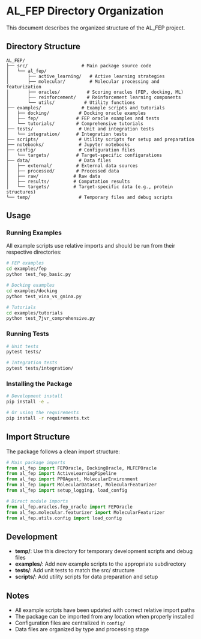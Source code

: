 # AL_FEP Directory Organization

This document describes the organized structure of the AL_FEP project.

## Directory Structure

```
AL_FEP/
├── src/                    # Main package source code
│   └── al_fep/
│       ├── active_learning/   # Active learning strategies
│       ├── molecular/         # Molecular processing and featurization
│       ├── oracles/          # Scoring oracles (FEP, docking, ML)
│       ├── reinforcement/    # Reinforcement learning components
│       └── utils/           # Utility functions
├── examples/               # Example scripts and tutorials
│   ├── docking/           # Docking oracle examples
│   ├── fep/              # FEP oracle examples and tests
│   └── tutorials/        # Comprehensive tutorials
├── tests/                 # Unit and integration tests
│   └── integration/      # Integration tests
├── scripts/               # Utility scripts for setup and preparation
├── notebooks/             # Jupyter notebooks
├── config/                # Configuration files
│   └── targets/          # Target-specific configurations
├── data/                  # Data files
│   ├── external/         # External data sources
│   ├── processed/        # Processed data
│   ├── raw/             # Raw data
│   ├── results/         # Computation results
│   └── targets/         # Target-specific data (e.g., protein structures)
└── temp/                  # Temporary files and debug scripts
```

## Usage

### Running Examples

All example scripts use relative imports and should be run from their respective directories:

```bash
# FEP examples
cd examples/fep
python test_fep_basic.py

# Docking examples  
cd examples/docking
python test_vina_vs_gnina.py

# Tutorials
cd examples/tutorials
python test_7jvr_comprehensive.py
```

### Running Tests

```bash
# Unit tests
pytest tests/

# Integration tests
pytest tests/integration/
```

### Installing the Package

```bash
# Development install
pip install -e .

# Or using the requirements
pip install -r requirements.txt
```

## Import Structure

The package follows a clean import structure:

```python
# Main package imports
from al_fep import FEPOracle, DockingOracle, MLFEPOracle
from al_fep import ActiveLearningPipeline
from al_fep import PPOAgent, MolecularEnvironment
from al_fep import MolecularDataset, MolecularFeaturizer
from al_fep import setup_logging, load_config

# Direct module imports
from al_fep.oracles.fep_oracle import FEPOracle
from al_fep.molecular.featurizer import MolecularFeaturizer
from al_fep.utils.config import load_config
```

## Development

- **temp/**: Use this directory for temporary development scripts and debug files
- **examples/**: Add new example scripts to the appropriate subdirectory
- **tests/**: Add unit tests to match the src/ structure
- **scripts/**: Add utility scripts for data preparation and setup

## Notes

- All example scripts have been updated with correct relative import paths
- The package can be imported from any location when properly installed
- Configuration files are centralized in `config/`
- Data files are organized by type and processing stage
